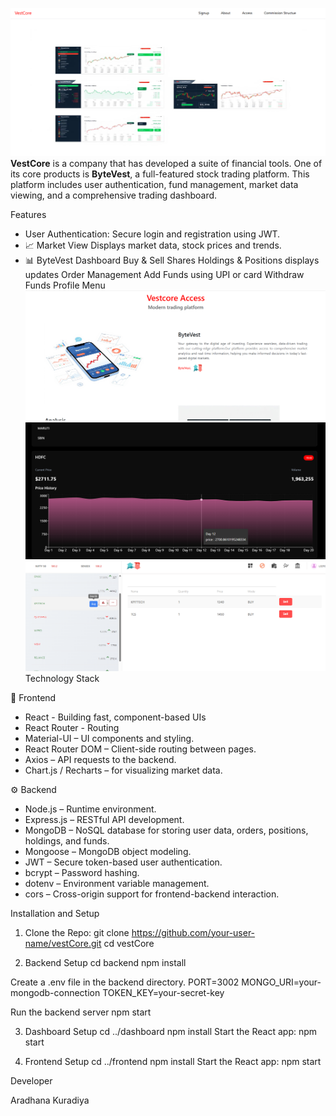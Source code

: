 ![Dashboard Preview](images/img1.png)
**VestCore** is a company that has developed a suite of financial tools. One of its core products is **ByteVest**, a full-featured stock trading platform. This platform includes user authentication, fund management,  market data viewing, and a comprehensive trading dashboard.

Features
- User Authentication: Secure login and registration using JWT.
- 📈  Market View
    Displays market data, stock prices and trends.
- 📊 ByteVest Dashboard
  Buy & Sell Shares
  Holdings & Positions displays updates
  Order Management
  Add Funds using UPI or card
  Withdraw Funds
  Profile Menu
  ![Dashboard Preview](images/img2.png)
  ![Dashboard Preview](images/img3.png)
  ![Dashboard Preview](images/img4.png)
Technology Stack

🚀 Frontend
- React - Building fast, component-based UIs
- React Router - Routing
- Material-UI – UI components and styling.
- React Router DOM – Client-side routing between pages.
- Axios – API requests to the backend.
- Chart.js / Recharts – for visualizing market data.

⚙️ Backend
- Node.js – Runtime environment.
- Express.js – RESTful API development.
- MongoDB – NoSQL database for storing user data, orders, positions, holdings, and funds.
- Mongoose – MongoDB object modeling.
- JWT – Secure token-based user authentication.
- bcrypt – Password hashing.
- dotenv – Environment variable management.
- cors – Cross-origin support for frontend-backend interaction.

Installation and Setup 

1. Clone the Repo:
git clone https://github.com/your-user-name/vestCore.git
cd vestCore

2. Backend Setup
cd backend
npm install

Create a .env file in the backend directory.
PORT=3002
MONGO_URI=your-mongodb-connection
TOKEN_KEY=your-secret-key

Run the backend server
npm start

3. Dashboard Setup
cd ../dashboard
npm install
Start the React app:
npm start

5. Frontend Setup
cd ../frontend
npm install
Start the React app:
npm start

Developer

Aradhana Kuradiya





